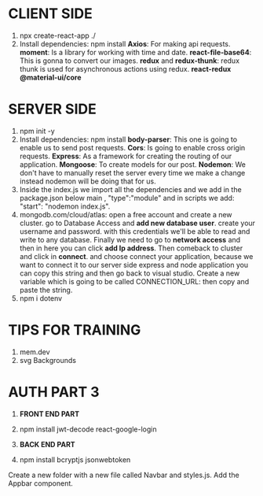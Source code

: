 # **CLIENT SIDE**

1. npx create-react-app ./
2. Install dependencies: npm install
   **Axios**: For making api requests.
   **moment**: Is a library for working with time and date.
   **react-file-base64**: This is gonna to convert our images.
   **redux** and **redux-thunk**: redux thunk is used for asynchronous actions using redux.
   **react-redux**
   **@material-ui/core**

# **SERVER SIDE**

1. npm init -y
2. Install dependencies: npm install
   **body-parser**: This one is going to enable us to send post requests.
   **Cors**: Is going to enable cross origin requests.
   **Express**: As a framework for creating the routing of our application.
   **Mongoose**: To create models for our post.
   **Nodemon**: We don't have to manually reset the server every time we make a change instead nodemon will be doing
   that for us.
3. Inside the index.js we import all the dependencies and we add in the package.json below main , "type":"module"
   and in scripts we add: "start": "nodemon index.js".
4. mongodb.com/cloud/atlas: open a free account and create a new cluster.
   go to Database Access and **add new database user**. create your username and password.
   with this credentials we'll be able to read and write to any database.
   Finally we need to go to **network access** and then in here you can click **add Ip address**.
   Then comeback to cluster and click in **connect**. and choose connect your application, because we want to connect it to our server side express and node application you can copy this string and then go back to visual
   studio.
   Create a new variable which is going to be called CONNECTION_URL: then copy and paste the string.
5. npm i dotenv

# **TIPS FOR TRAINING**

1. mem.dev
2. svg Backgrounds

# **AUTH PART 3**

1. **FRONT END PART**

1. npm install jwt-decode react-google-login

1. **BACK END PART**
1. npm install bcryptjs jsonwebtoken

Create a new folder with a new file called Navbar and styles.js.
Add the Appbar component.
